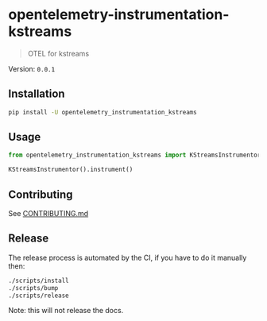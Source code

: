 # opentelemetry-instrumentation-kstreams

> OTEL for kstreams

Version: `0.0.1`

## Installation

```sh
pip install -U opentelemetry_instrumentation_kstreams
```

## Usage

```python
from opentelemetry_instrumentation_kstreams import KStreamsInstrumentor

KStreamsInstrumentor().instrument()
```

## Contributing

See [CONTRIBUTING.md](./CONTRIBUTING.md)

## Release

The release process is automated by the CI, if you have to do it manually then:

```sh
./scripts/install
./scripts/bump
./scripts/release
```

Note: this will not release the docs.
